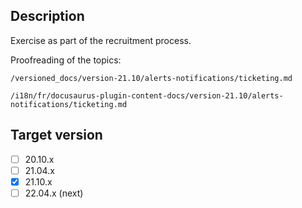 ## Description

Exercise as part of the recruitment process. 

Proofreading of the topics:

```
/versioned_docs/version-21.10/alerts-notifications/ticketing.md

/i18n/fr/docusaurus-plugin-content-docs/version-21.10/alerts-notifications/ticketing.md
```

## Target version

- [ ] 20.10.x
- [ ] 21.04.x
- [x] 21.10.x
- [ ] 22.04.x (next)